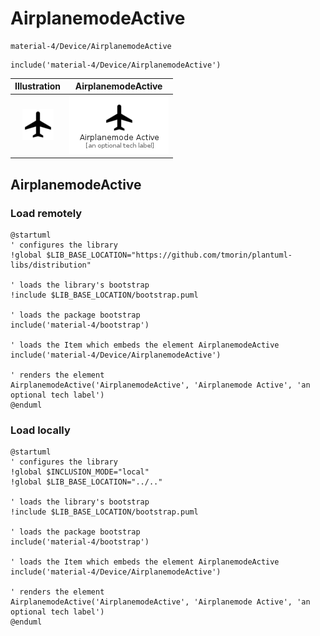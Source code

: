 # AirplanemodeActive


```text
material-4/Device/AirplanemodeActive
```

```text
include('material-4/Device/AirplanemodeActive')
```



| Illustration | AirplanemodeActive |
| :---: | :---: |
| ![illustration for Illustration](../../material-4/Device/AirplanemodeActive.png) | ![illustration for AirplanemodeActive](../../material-4/Device/AirplanemodeActive.Local.png) |




## AirplanemodeActive

### Load remotely
```plantuml
@startuml
' configures the library
!global $LIB_BASE_LOCATION="https://github.com/tmorin/plantuml-libs/distribution"

' loads the library's bootstrap
!include $LIB_BASE_LOCATION/bootstrap.puml

' loads the package bootstrap
include('material-4/bootstrap')

' loads the Item which embeds the element AirplanemodeActive
include('material-4/Device/AirplanemodeActive')

' renders the element
AirplanemodeActive('AirplanemodeActive', 'Airplanemode Active', 'an optional tech label')
@enduml
```

### Load locally
```plantuml
@startuml
' configures the library
!global $INCLUSION_MODE="local"
!global $LIB_BASE_LOCATION="../.."

' loads the library's bootstrap
!include $LIB_BASE_LOCATION/bootstrap.puml

' loads the package bootstrap
include('material-4/bootstrap')

' loads the Item which embeds the element AirplanemodeActive
include('material-4/Device/AirplanemodeActive')

' renders the element
AirplanemodeActive('AirplanemodeActive', 'Airplanemode Active', 'an optional tech label')
@enduml
```

